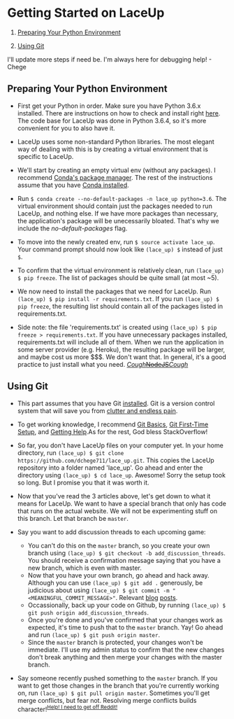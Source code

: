 # Getting Started on LaceUp

1. [Preparing Your Python Environment](#preparing-your-python-environment)

2. [Using Git](#using-git)

I'll update more steps if need be. I'm always here for debugging help! - Chege

## Preparing Your Python Environment

* First get your Python in order. Make sure you have Python 3.6.x installed. There are instructions on how to check and install right [here](http://docs.python-guide.org/en/latest/starting/install3/osx/). The code base for LaceUp was done in Python 3.6.4, so it's more convenient for you to also have it.

* LaceUp uses some non-standard Python libraries. The most elegant way of dealing with this is by creating a virtual environment that is specific to LaceUp.

* We'll start by creating an empty virtual env (without any packages). I recommend [Conda's package manager](https://conda.io/docs/user-guide/tasks/manage-environments.html#creating-an-environment-with-commands). The rest of the instructions assume that you have [Conda installed](https://conda.io/docs/user-guide/install/index.html). 

* Run `$ conda create --no-default-packages -n lace_up python=3.6`. The virtual environment should contain just the packages needed to run LaceUp, and nothing else. If we have more packages than necessary, the application's package will be unecessarily bloated. That's why we include the *no-default-packages* flag.

* To move into the newly created env, run `$ source activate lace_up`. Your command prompt should now look like `(lace_up) $` instead of just `$`.

* To confirm that the virtual environment is relatively clean, run `(lace_up) $ pip freeze`. The list of packages should be quite small (at most ~5).

* We now need to install the packages that we need for LaceUp. Run `(lace_up) $ pip install -r requirements.txt`. If you run `(lace_up) $ pip freeze`, the resulting list should contain all of the packages listed in requirements.txt. 

* Side note: the file 'requirements.txt' is created using `(lace_up) $ pip freeze > requirements.txt`. If you have unnecessary packages installed, requirements.txt will include all of them. When we run the application in some server provider (e.g. Heroku), the resulting package will be larger, and maybe cost us more $$$. We don't want that. In general, it's a good practice to just install what you need. [*Cough*~~NodeJS~~*Cough*](https://twitter.com/iamdevloper/status/908335750797766656)


## Using Git

* This part assumes that you have Git [installed](https://git-scm.com/book/en/v1/Getting-Started-Installing-Git). Git is a version control system that will save you from [clutter and endless pain](https://www.reddit.com/r/ProgrammerHumor/comments/72rki5/the_real_version_control/).

* To get working knowledge, I recommend [Git Basics](https://git-scm.com/book/en/v1/Getting-Started-Git-Basics), [Git First-Time Setup](https://git-scm.com/book/en/v1/Getting-Started-First-Time-Git-Setup), and [Getting Help](https://git-scm.com/book/en/v1/Getting-Started-Getting-Help).As for the rest, God bless StackOverflow!

* So far, you don't have LaceUp files on your computer yet. In your home directory, run `(lace_up) $ git clone https://github.com/dchege711/lace_up.git`. This copies the LaceUp repository into a folder named 'lace_up'. Go ahead and enter the directory using `(lace_up) $ cd lace_up`. Awesome! Sorry the setup took so long. But I promise you that it was worth it.

* Now that you've read the 3 articles above, let's get down to what it means for LaceUp. We want to have a special branch that only has code that runs on the actual website. We will not be experimenting stuff on this branch. Let that branch be `master`. 

* Say you want to add discussion threads to each upcoming game:

    * You can't do this on the `master` branch, so you create your own branch using `(lace_up) $ git checkout -b add_discussion_threads`. You should receive a confirmation message saying that you have a new branch, which is even with master.
    * Now that you have your own branch, go ahead and hack away. Although you can use `(lace_up) $ git add .` generously, be judicious about using `(lace_up) $ git commit -m "<MEANINGFUL_COMMIT_MESSAGE>"`. Relevant [blog](https://www.git-tower.com/learn/git/ebook/en/command-line/appendix/best-practices) [posts](http://alistapart.com/article/the-art-of-the-commit).
    * Occassionally, back up your code on Github, by running `(lace_up) $ git push origin add_discussion_threads`.
    * Once you're done and you've confirmed that your changes work as expected, it's time to push that to the `master` branch. Yay! Go ahead and run `(lace_up) $ git push origin master`. 
    * Since the `master` branch is protected, your changes won't be immediate. I'll use my admin status to confirm that the new changes don't break anything and then merge your changes with the master branch.

* Say someone recently pushed something to the `master` branch. If you want to get those changes in the branch that you're currently working on, run `(lace_up) $ git pull origin master`. Sometimes you'll get merge conflicts, but fear not. Resolving merge conflicts builds character!<sup>[Help! I need to get off Reddit!](https://www.reddit.com/r/ProgrammerHumor/comments/7nuvie/got_myself_a_tool_for_resolving_git_merge/)</sup>
